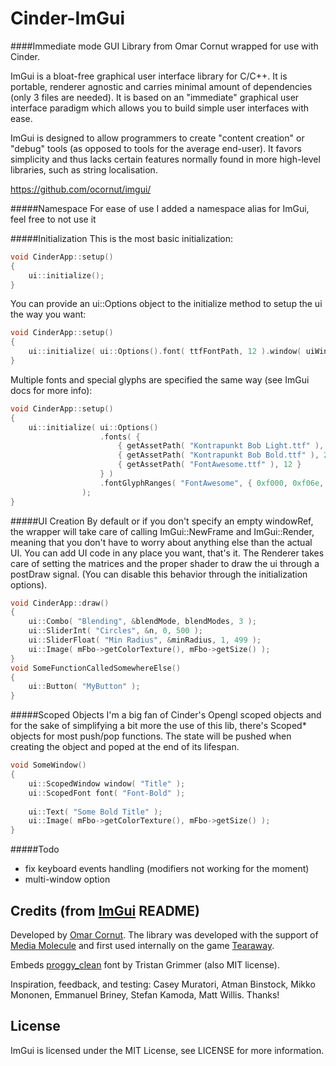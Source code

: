 Cinder-ImGui
===================
####Immediate mode GUI Library from Omar Cornut wrapped for use with Cinder.

ImGui is a bloat-free graphical user interface library for C/C++. It is portable, renderer agnostic and carries minimal amount of dependencies (only 3 files are needed). It is based on an "immediate" graphical user interface paradigm which allows you to build simple user interfaces with ease.

ImGui is designed to allow programmers to create "content creation" or "debug" tools (as opposed to tools for the average end-user). It favors simplicity and thus lacks certain features normally found in more high-level libraries, such as string localisation.

https://github.com/ocornut/imgui/   

#####Namespace
For ease of use I added a namespace alias for ImGui, feel free to not use it

#####Initialization
This is the most basic initialization:
```c++
void CinderApp::setup()
{
    ui::initialize();
}
```
You can provide an ui::Options object to the initialize method to setup the ui the way you want:
```c++
void CinderApp::setup()
{
    ui::initialize( ui::Options().font( ttfFontPath, 12 ).window( uiWindow ).frameRounding( 0.0f ) );
}
```
Multiple fonts and special glyphs are specified the same way (see ImGui docs for more info):
```c++
void CinderApp::setup()
{
    ui::initialize( ui::Options()
                    .fonts( {
                        { getAssetPath( "Kontrapunkt Bob Light.ttf" ), 12 },
                        { getAssetPath( "Kontrapunkt Bob Bold.ttf" ), 20 },
                        { getAssetPath( "FontAwesome.ttf" ), 12 }
                    } )
                    .fontGlyphRanges( "FontAwesome", { 0xf000, 0xf06e, 0 } )
                );
}
```

#####UI Creation
By default or if you don't specify an empty windowRef, the wrapper will take care of calling ImGui::NewFrame and ImGui::Render, meaning that you don't have to worry about anything else than the actual UI. You can add UI code in any place you want, that's it. The Renderer takes care of setting the matrices and the proper shader to draw the ui through a postDraw signal. (You can disable this behavior through the initialization options).

```c++
void CinderApp::draw()
{
    ui::Combo( "Blending", &blendMode, blendModes, 3 );
    ui::SliderInt( "Circles", &n, 0, 500 );
    ui::SliderFloat( "Min Radius", &minRadius, 1, 499 );
    ui::Image( mFbo->getColorTexture(), mFbo->getSize() );
}
void SomeFunctionCalledSomewhereElse()
{
    ui::Button( "MyButton" );
}
```

#####Scoped Objects
I'm a big fan of Cinder's Opengl scoped objects and for the sake of simplifying a bit more the use of this lib, there's Scoped* objects for most push/pop functions. The state will be pushed when creating the object and poped at the end of its lifespan.
```c++
void SomeWindow()
{
    ui::ScopedWindow window( "Title" );
    ui::ScopedFont font( "Font-Bold" );
    
    ui::Text( "Some Bold Title" );
    ui::Image( mFbo->getColorTexture(), mFbo->getSize() );
}
```

#####Todo
* fix keyboard events handling (modifiers not working for the moment)
* multi-window option


Credits (from [ImGui](https://github.com/ocornut/imgui/) README)
-------

Developed by [Omar Cornut](http://www.miracleworld.net). The library was developed with the support of [Media Molecule](http://www.mediamolecule.com) and first used internally on the game [Tearaway](http://tearaway.mediamolecule.com). 

Embeds [proggy_clean](http://www.proggyfonts.net/) font by Tristan Grimmer (also MIT license).

Inspiration, feedback, and testing: Casey Muratori, Atman Binstock, Mikko Mononen, Emmanuel Briney, Stefan Kamoda, Matt Willis. Thanks!

License
-------

ImGui is licensed under the MIT License, see LICENSE for more information.


